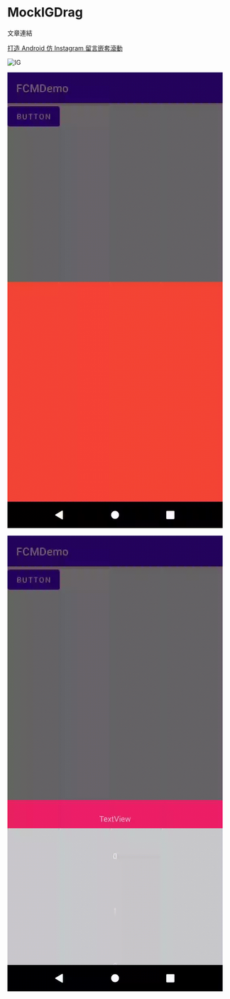 # MockIGDrag

文章連結

[打造 Android 仿 Instagram 留言嵌套滾動](https://medium.com/@west7418/%E6%89%93%E9%80%A0-android-%E4%BB%BF-instagram-%E7%95%99%E8%A8%80%E5%B5%8C%E5%A5%97%E6%BB%BE%E5%8B%95-%E5%BE%9E%E9%9C%80%E6%B1%82%E5%88%B0%E5%AF%A6%E4%BD%9C%E7%9A%84%E9%96%8B%E7%99%BC%E7%B4%80%E9%8C%84-by-grok-3-6177c5f6bd06)

![IG](https://github.com/CiaShangLin/MockIGDrag/blob/main/IG.gif)

![DEMO1](https://github.com/CiaShangLin/MockIGDrag/blob/main/demo1.gif)

![DEMO2](https://github.com/CiaShangLin/MockIGDrag/blob/main/demo2.gif)
